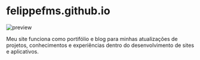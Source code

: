 # felippefms.github.io

![preview](https://user-images.githubusercontent.com/15006786/138305995-40310de3-9585-428f-907f-a92007a60041.jpg)


Meu site funciona como portifólio e blog para minhas atualizações de projetos, conhecimentos e experiências dentro do desenvolvimento de sites e aplicativos.
